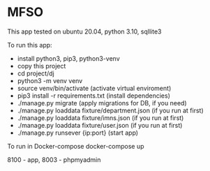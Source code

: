 # MFSO

This app tested on ubuntu 20.04, python 3.10, sqllite3

To run this app:
+ install python3, pip3, python3-venv
+ copy this project 
+ cd project/dj
+ python3 -m venv venv
+ source venv/bin/activate (activate virtual enviroment)
+ pip3 install -r requirements.txt (install dependencies)
+ ./manage.py migrate (apply migrations for DB, if you need)
+ ./manage.py loaddata fixture/department.json (if you run at first)
+ ./manage.py loaddata fixture/imns.json (if you run at first)
+ ./manage.py loaddata fixture/user.json (if you run at first)
+ ./manage.py runsever {ip:port} (start app)


To run in Docker-compose
docker-compose up

8100 - app, 8003 - phpmyadmin